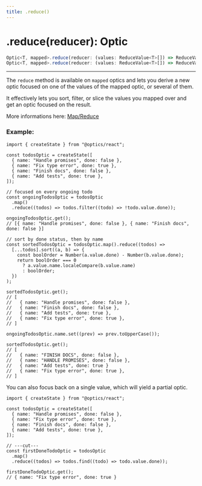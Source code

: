 ```yaml
---
title: .reduce()
---
```


# .reduce(reducer): Optic

```ts
Optic<T, mapped>.reduce(reducer: (values: ReduceValue<T>[]) => ReduceValue<T>[]): Optic<T, mapped>;
Optic<T, mapped>.reduce(reducer: (values: ReduceValue<T>[]) => ReduceValue<T> | undefined): Optic<T, partial>;
```

---

The `reduce` method is available on `mapped` optics and lets you derive a new optic focused on one of the values of the mapped optic, or several of them.

It effectively lets you sort, filter, or slice the values you mapped over and get an optic focused on the result.

More informations here: [Map/Reduce](../../../Guides/map_reduce#reduce)

### Example:

```tsx twoslash
import { createState } from "@optics/react";

const todosOptic = createState([
  { name: "Handle promises", done: false },
  { name: "Fix type error", done: true },
  { name: "Finish docs", done: false },
  { name: "Add tests", done: true },
]);

// focused on every ongoing todo
const ongoingTodosOptic = todosOptic
  .map()
  .reduce((todos) => todos.filter((todo) => !todo.value.done));

ongoingTodosOptic.get();
// [{ name: "Handle promises", done: false }, { name: "Finish docs", done: false }]

// sort by done status, then by name
const sortedTodosOptic = todosOptic.map().reduce((todos) =>
  [...todos].sort((a, b) => {
    const boolOrder = Number(a.value.done) - Number(b.value.done);
    return boolOrder === 0
      ? a.value.name.localeCompare(b.value.name)
      : boolOrder;
  })
);

sortedTodosOptic.get();
// [
//   { name: "Handle promises", done: false },
//   { name: "Finish docs", done: false },
//   { name: "Add tests", done: true },
//   { name: "Fix type error", done: true },
// ]

ongoingTodosOptic.name.set((prev) => prev.toUpperCase());

sortedTodosOptic.get();
// [
//   { name: "FINISH DOCS", done: false },
//   { name: "HANDLE PROMISES", done: false },
//   { name: "Add tests", done: true }
//   { name: "Fix type error", done: true },
// ]
```

You can also focus back on a single value, which will yield a partial optic.

```tsx twoslash
import { createState } from "@optics/react";

const todosOptic = createState([
  { name: "Handle promises", done: false },
  { name: "Fix type error", done: true },
  { name: "Finish docs", done: false },
  { name: "Add tests", done: true },
]);

// ---cut---
const firstDoneTodoOptic = todosOptic
  .map()
  .reduce((todos) => todos.find((todo) => todo.value.done));

firstDoneTodoOptic.get();
// { name: "Fix type error", done: true }
```
